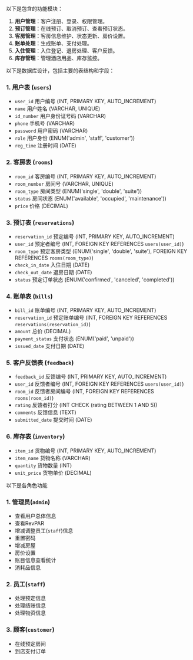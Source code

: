 以下是包含的功能模块：

1. **用户管理**：客户注册、登录、权限管理。
2. **预订管理**：在线预订、取消预订、查看预订状态。
3. **客房管理**：客房信息维护、状态更新、房价设置。
4. **账单处理**：生成账单、支付处理。
5. **入住管理**：入住登记、退房处理、客户反馈。
6. **库存管理**：管理酒店用品、库存监控。

以下是数据库设计，包括主要的表结构和字段：

### 1. 用户表 (`users`)
- `user_id` 用户编号 (INT, PRIMARY KEY, AUTO_INCREMENT)
- `name` 用户姓名 (VARCHAR, UNIQUE) 
- `id_number` 用户身份证号码 (VARCHAR)
- `phone` 手机号 (VARCHAR)
- `password` 用户密码 (VARCHAR)
- `role` 用户身份 (ENUM('admin', 'staff', 'customer'))
- `reg_time` 注册时间 (DATE)

### 2. 客房表 (`rooms`)
- `room_id` 客房编号 (INT, PRIMARY KEY, AUTO_INCREMENT)
- `room_number` 房间号 (VARCHAR, UNIQUE)
- `room_type` 房间类型 (ENUM('single', 'double', 'suite'))
- `status` 房间状态 (ENUM('available', 'occupied', 'maintenance'))
- `price` 价格 (DECIMAL)

### 3. 预订表 (`reservations`)
- `reservation_id` 预定编号 (INT, PRIMARY KEY, AUTO_INCREMENT)
- `user_id` 预定者编号 (INT, FOREIGN KEY REFERENCES `users(user_id)`)
- `room_type` 预定客房类型 (ENUM('single', 'double', 'suite'), FOREIGN KEY REFERENCES `rooms(room_type)`)
- `check_in_date` 入住日期 (DATE)
- `check_out_date` 退房日期 (DATE)
- `status` 预定订单状态 (ENUM('confirmed', 'canceled', 'completed'))

### 4. 账单表 (`bills`)
- `bill_id` 账单编号 (INT, PRIMARY KEY, AUTO_INCREMENT)
- `reservation_id` 预定账单编号 (INT, FOREIGN KEY REFERENCES `reservations(reservation_id)`)
- `amount` 总价 (DECIMAL)
- `payment_status` 支付状态 (ENUM('paid', 'unpaid'))
- `issued_date` 支付日期 (DATE)

### 5. 客户反馈表 (`feedback`)
- `feedback_id` 反馈编号 (INT, PRIMARY KEY, AUTO_INCREMENT)
- `user_id` 反馈者编号 (INT, FOREIGN KEY REFERENCES `users(user_id)`)
- `room_id` 反馈者房间编号 (INT, FOREIGN KEY REFERENCES `rooms(room_id)`)
- `rating` 反馈者打分 (INT CHECK (rating BETWEEN 1 AND 5))
- `comments` 反馈信息 (TEXT)
- `submitted_date` 提交时间 (DATE)

### 6. 库存表 (`inventory`)
- `item_id` 货物编号 (INT, PRIMARY KEY, AUTO_INCREMENT)
- `item_name` 货物名称 (VARCHAR)
- `quantity` 货物数量 (INT)
- `unit_price` 货物单价 (DECIMAL)


以下是各角色功能

### 1. 管理员(`admin`)
- 查看用户总体信息
- 查看RevPAR
- 增减调整员工(`staff`)信息
- 重置密码
- 增减房屋
- 房价设置
- 账目信息查看统计
- 消耗品信息

### 2. 员工(`staff`)
- 处理预定信息
- 处理结账信息
- 处理物资信息

### 3. 顾客(`customer`)
- 在线预定房间
- 到店支付订单
